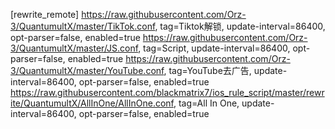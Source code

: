 [rewrite_remote]
https://raw.githubusercontent.com/Orz-3/QuantumultX/master/TikTok.conf, tag=Tiktok解锁, update-interval=86400, opt-parser=false, enabled=true
https://raw.githubusercontent.com/Orz-3/QuantumultX/master/JS.conf, tag=Script, update-interval=86400, opt-parser=false, enabled=true
https://raw.githubusercontent.com/Orz-3/QuantumultX/master/YouTube.conf, tag=YouTube去广告, update-interval=86400, opt-parser=false, enabled=true
https://raw.githubusercontent.com/blackmatrix7/ios_rule_script/master/rewrite/QuantumultX/AllInOne/AllInOne.conf, tag=All In One, update-interval=86400, opt-parser=false, enabled=true

